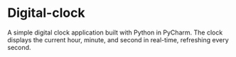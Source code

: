 # Digital-clock
A simple digital clock application built with Python in PyCharm. The clock displays the current hour, minute, and second in real-time, refreshing every second.

